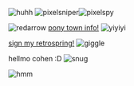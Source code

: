 ![huhh](https://github.com/MellowAmaryllis/MellowAmaryllis/assets/166118914/449a2430-bc5b-475f-bd94-9989e0e0a208)
![pixelsniper](https://github.com/MellowAmaryllis/MellowAmaryllis/assets/166118914/f1427798-0fc8-4358-bae3-b31f9aa1be3a)![pixelspy](https://github.com/MellowAmaryllis/MellowAmaryllis/assets/166118914/d3424dce-872b-4503-bde3-13315032a961)

![redarrow](https://github.com/MellowAmaryllis/MellowAmaryllis/assets/166118914/dc96bac9-1b1c-4ddf-836e-84b642ba584e)
[pony town info!](https://ptma.carrd.co/) ![yiyiyi](https://github.com/MellowAmaryllis/MellowAmaryllis/assets/166118914/260387ae-523d-409a-abaf-fba2786f3d47)

[sign my retrospring!](https://retrospring.net/@MellowAmaryllis)  ![giggle](https://github.com/MellowAmaryllis/MellowAmaryllis/assets/166118914/10871f3e-d2a5-4001-9c68-0f1fff16222c)


hellmo cohen :D ![snug](https://github.com/MellowAmaryllis/MellowAmaryllis/assets/166118914/fcca7fdf-d510-4275-ae22-b0f50cf70f00)



![hmm](https://github.com/MellowAmaryllis/MellowAmaryllis/assets/166118914/9240d0c9-3a6b-4a56-88bc-daec332e178c)
